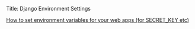 Title: Django Environment Settings


[How to set environment variables for your web apps (for SECRET_KEY etc)](https://help.pythonanywhere.com/pages/environment-variables-for-web-apps/)
